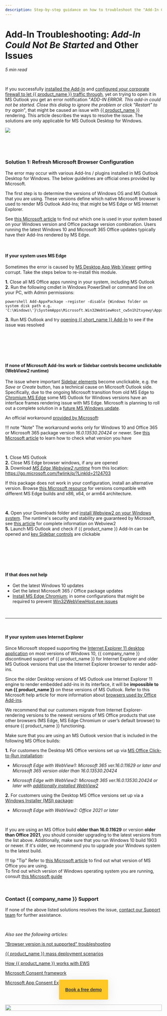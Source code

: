 ```yaml
---
description: Step-by-step guidance on how to troubleshoot the "Add-In Could Not Be Started" issue and other issues
---
```

# Add-In Troubleshooting: *Add-In Could Not Be Started* and Other Issues  
  

*5 min read*  

<!-- ShareThis BEGIN --> 
<div class="addthis_inline_share_toolbox"></div>
<!-- End ShareThis --> 

&nbsp;

If you successfully [installed the Add-In](../How-to-Install-and-Run-the-Solution-all-configurations/) and [configured your corporate firewall to let {{ product_name }} traffic through](../Overcoming-Firewall-Issues/), yet on trying to open it in MS Outlook you get an error notification "*ADD-IN ERROR. This add-in could not be started. Close this dialog to ignore the problem or click "Restart" to try again*", that might be caused an issue with [{{ product_name }}](../Introduction/) rendering. This article describes the ways to resolve the issue. The solutions are only applicable for MS Outlook Desktop for Windows. 

![](../assets/images/Using-SmartCloud-Connect/How-To-s/Troubleshooting/add-in-error.png)

&nbsp;

&nbsp;

### Solution 1: Refresh Microsoft Browser Configuration

The error may occur with various Add-Ins / plugins installed in MS Outlook Desktop for Windows. The below guidelines are official ones provided by Microsoft.  

The first step is to determine the versions of Windows OS and MS Outlook that you are using. These versions define  which native Microsoft browser is used to render MS Outlook Add-Ins; that might be MS Edge or MS Internet Explorer.

See [this Microsoft article](https://docs.microsoft.com/en-us/office/dev/add-ins/concepts/browsers-used-by-office-web-add-ins) to find out which one is used in your system based on your Windows version and Office package version combination. Users running the latest Windows 10 and Microsoft 365 Office updates typically have their Add-Ins rendered by MS Edge.



&nbsp;

#### If your system uses MS Edge

Sometimes the error is caused by [MS Desktop App Web Viewer](https://appsource.microsoft.com/en-us/product/office/WA104295828?tab=Overview) getting corrupt. Take the steps below to re-install this module.  

**1\.** Close all MS Office apps running in your system, including MS Outlook  
**2\.** Run the following cmdlet in Windows PowerShell or command line on your PC, with Admin permissions:  

```
powershell Add-AppxPackage -register -disable {Windows folder on system disk path e.g. 'C:\Windows\'}\SystemApps\Microsoft.Win32WebViewHost_cw5n1h2txyewy\AppxManifest.xml
```

**3\.** Run MS Outlook and try [opening {{ short_name }} Add-In](../How-to-Install-and-Run-the-Solution-all-configurations/#1_open_the_sidebar) to see if the issue was resolved  

&nbsp;

&nbsp;

&nbsp;

#### If none of Microsoft Add-Ins work or Sidebar controls become unclickable (WebView2 runtime)

The issue where important [Sidebar elements](../Introduction/) become unclickable, e.g. the *Save* or *Create* button, has a technical cause on Microsoft Outlook side. Specifically, due to the ongoing Microsoft transition from old MS Edge to [Chromium MS Edge](https://support.microsoft.com/en-us/microsoft-edge/download-the-new-microsoft-edge-based-on-chromium-0f4a3dd7-55df-60f5-739f-00010dba52cf) some MS Outlook for Windows versions have an interface frames rendering issue with MS Edge. Microsoft is planning to roll out a complete solution in a [future MS Windows update](https://blogs.windows.com/msedgedev/2020/10/19/edge-webview2-general-availability/).

An official workaround [provided by Microsoft](https://developer.microsoft.com/en-us/office/blogs/office-add-ins-community-call-february-10-2021/):  

!!! note "Note"
    The workaround works only for Windows 10 and Office 365 or Microsoft 365 package version *16.0.13530.20424* or newer. See [this Microsoft article](https://support.microsoft.com/en-us/office/about-office-what-version-of-office-am-i-using-932788b8-a3ce-44bf-bb09-e334518b8b19) to learn how to check what version you have

&nbsp;

**1\.** Close MS Outlook  
**2\.** Close MS Edge browser windows, if any are opened  
**3\.** Download [*MS Edge Webview2 runtime*](https://docs.microsoft.com/en-us/microsoft-edge/webview2/) from this location: <https://go.microsoft.com/fwlink/p/?LinkId=2124703>   

If this package does not work in your configuration, install an alternative version. Browse [this Microsoft resource](https://developer.microsoft.com/en-us/microsoft-edge/webview2/#download-section) for versions compatible with different MS Edge builds and x86, x64, or arm64 architecture.  

&nbsp;

**4\.** Open your Downloads folder and [install Webview2 on your Windows system](https://docs.microsoft.com/en-us/deployoffice/webview2-install#webview2-runtime-installation). The runtime's security and stability are guaranteed by Microsoft, see [this article](https://developer.microsoft.com/en-us/microsoft-365/blogs/understanding-office-add-ins-runtime/) for complete information on Webview2  
**5\.** Launch MS Outlook and check if {{ product_name }} Add-In can be opened and [key Sidebar controls](../Introduction/) are clickable   

&nbsp;

&nbsp;

&nbsp;

#### If that does not help

- Get the latest Windows 10 updates
- Get the latest Microsoft 365 / Office package updates
- [Install MS Edge Chromium](https://support.microsoft.com/en-us/microsoft-edge/download-the-new-microsoft-edge-based-on-chromium-0f4a3dd7-55df-60f5-739f-00010dba52cf); in some configurations that might be required to prevent [Win32WebViewHost.exe issues](https://github.com/OfficeDev/office-js/issues/1620)

&nbsp;

* * *

&nbsp;

#### If your system uses Internet Explorer

Since Microsoft stopped supporting the [Internet Explorer 11 desktop application](https://docs.microsoft.com/en-us/lifecycle/announcements/internet-explorer-11-end-of-support) on most versions of Windows 10, {{ company_name }} discontinued support of {{ product_name }} for Internet Explorer and older MS Outlook versions that use the Internet Explorer browser to render add-ins. 


Since the older Desktop versions of MS Outlook use Internet Explorer 11 engine to render embedded add-ins in its interface, it will be **impossible to run {{ product_name }}** on these versions of MS Outlook. Refer to this Microsoft help article for more information about [browsers used by Office Add-ins](https://learn.microsoft.com/en-us/office/dev/add-ins/concepts/browsers-used-by-office-web-add-ins).    
  
We recommend that our customers migrate from Internet Explorer-rendering versions to the newest versions of MS Office products that use other browsers (MS Edge, MS Edge Chromium or user’s default browser) to ensure {{ product_name }} functioning.    
  
Make sure that you are using an MS Outlook version that is included in the following MS Office builds:    
  
**1\.** For customers the Desktop MS Office versions set up via [MS Office Click-to-Run installation]( https://docs.microsoft.com/en-us/office/troubleshoot/office-suite-issues/office-click-to-run-installation):    
  
* *Microsoft Edge with WebView1: Microsoft 365 ver.16.0.11629 or later and Microsoft 365 version older than 16.0.13530.20424*  
  
* *Microsoft Edge with WebView2: Microsoft 365 ver.16.0.13530.20424 or later with [additionally installed WebView2]( https://docs.microsoft.com/en-us/office/dev/add-ins/concepts/browsers-used-by-office-web-add-ins#:~:text=On%20Windows%20versions%20prior%20to%20Windows%2011%2C%20the%20WebView2%20control%20must%20be%20installed%20so%20that%20Office%20can%20embed%20it.)*

**2\.** For customers using the Desktop MS Office versions set up via a [Windows Installer (MSI) package](https://docs.microsoft.com/en-us/windows/win32/msi/windows-installer-portal):    
  
* *Microsoft Edge with WebView2: Office 2021 or later*

&nbsp;


If you are using an MS Office build **older than 16.0.11629** or version **older than Office 2021**, you should consider upgrading to the latest versions from the list above. Additionally, make sure that you run Windows 10 build 1903 or newer. If it's older, we recommend you to upgrade your Windows system to the latest build.

!!! tip "Tip"
    Refer to [this Microsoft article]( https://support.microsoft.com/en-us/office/about-office-what-version-of-office-am-i-using-932788b8-a3ce-44bf-bb09-e334518b8b19) to find out what version of MS Office you are using.   
    To find out which version of Windows operating system you are running, consult [this Microsoft guide](https://support.microsoft.com/en-us/windows/which-version-of-windows-operating-system-am-i-running-628bec99-476a-2c13-5296-9dd081cdd808)



&nbsp;
&nbsp;

### Contact {{ company_name }} Support

If none of the above listed solutions resolves the issue, [contact our Support team](mailto:support@revenuegrid.com) for further assistance.

&nbsp;

*Also see the following articles:*  

["Browser version is not supported" troubleshooting](../Browser-Version-Troubleshooting/)

[{{ product_name }} mass deployment scenarios](../Email-Integration-Full-Deployment-Scenarios/)

[How {{ product_name }} works with EWS](../Working-With-EWS/)

[Microsoft Consent framework](https://docs.microsoft.com/en-us/azure/active-directory/develop/consent-framework)  

[Microsoft App Consent Experience](https://docs.microsoft.com/en-us/azure/active-directory/develop/application-consent-experience)  


&#160;
 &#160;


<style>
  .banners {
    text-align: center;
    display: flex;
    flex-direction: column;
    align-items: center;
  }

  .banners a.button {
      background-color: #FFC827;
      color: #2F3341;
      box-shadow: 0 5px 35px rgba(146, 146, 146, 0.2);
      padding: 20px;
      font-family: Graphic, arial;
      font-weight: 600;
      line-height: 24px;
      margin-top: -100px;
      border-radius: 3px;
      cursor: pointer;
      transition: .1s;
  }

  .banners a.button:hover {
    transform: scale(1.05);
  }

  .banners a.button a:hover,
  .banners a.button a:visited {
      color: #2F3341;
  }

  .banner-3 a.button {
    margin-left: 45%;
  }
</style>


<br>
<div class="banners banner-2">
  <img src="../../assets/images/banners/banner-2.svg" style="width: 100%; height: 100%;">
  <a class="button" href="https://revenuegrid.com/request-demo/?utm_source=kb_rg&utm_medium=referral&utm_campaign=eac_demo&utm_content=banner" target="_blank">Book a free demo</a>
</div>